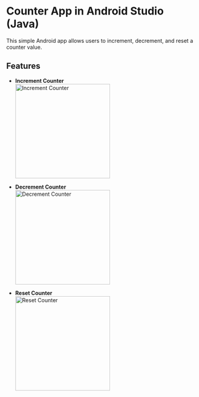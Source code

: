 # Counter App in Android Studio (Java)

This simple Android app allows users to increment, decrement, and reset a counter value.

## Features

- **Increment Counter**  
  <img src="https://github.com/user-attachments/assets/34b4bca3-fca2-430d-a578-9f714c372cf9" alt="Increment Counter" width="250"/>

- **Decrement Counter**  
  <img src="https://github.com/user-attachments/assets/619fb6f8-4920-4dd3-8edf-e366fb6a283b" alt="Decrement Counter" width="250"/>

- **Reset Counter**  
  <img src="https://github.com/user-attachments/assets/26e6fa9d-fabe-409e-a3e1-5a50f08b2b4c" alt="Reset Counter" width="250"/>

